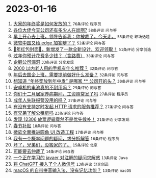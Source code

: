 # 2023-01-16

1. [大家的年终奖是如何发放的？](https://www.v2ex.com/t/909201) `76条评论` `程序员`
1. [各位大佬今天公司还有多少人在岗啊?](https://www.v2ex.com/t/909171) `58条评论` `问与答`
1. [早上开心去上班，领导告诉我：你被裁了，今天走。](https://www.v2ex.com/t/909234) `55条评论` `职场话题`
1. [微软中国又给 edge 加答辩了？](https://www.v2ex.com/t/909192) `52条评论` `问与答`
1. [🐰年红包封面🧧，新增发了一款全新设计，欢迎领取！](https://www.v2ex.com/t/909237) `51条评论` `分享创造`
1. [过年你预计花费多少钱？（含路费）](https://www.v2ex.com/t/909242) `38条评论` `问与答`
1. [企鹅公司漏洞](https://www.v2ex.com/t/909260) `33条评论` `分享发现`
1. [2000 以内老人用的手机有什么推荐？](https://www.v2ex.com/t/909211) `32条评论` `问与答`
1. [年后去国企上班，需要提前做好什么准备？](https://www.v2ex.com/t/909175) `32条评论` `问与答`
1. [想知道 “年终奖放到年中发” 是哪家 ** 公司开的头？](https://www.v2ex.com/t/909207) `30条评论` `问与答`
1. [安卓机的电池真的不耐用吗？](https://www.v2ex.com/t/909204) `29条评论` `问与答`
1. [你们十二月居家养病期间，工资照常发了吗](https://www.v2ex.com/t/909261) `27条评论` `程序员`
1. [成年人失联报警没用的吗？](https://www.v2ex.com/t/909232) `27条评论` `问与答`
1. [有没有支持定时发起 HTTP 请求的服务推荐？](https://www.v2ex.com/t/909182) `27条评论` `问与答`
1. [有兄弟了解公租房吗](https://www.v2ex.com/t/909216) `23条评论` `问与答`
1. [发现 12306 放票逻辑竟然不是优先候补！](https://www.v2ex.com/t/909235) `21条评论` `分享发现`
1. [春节补贴](https://www.v2ex.com/t/909199) `18条评论` `问与答`
1. [微软全面推进圆角 UI 改造工程](https://www.v2ex.com/t/909173) `17条评论` `问与答`
1. [我有一个概率问题的疑问，求分析解答](https://www.v2ex.com/t/909230) `16条评论` `程序员`
1. [坏了，兄弟们，没搬家的了。](https://www.v2ex.com/t/909264) `15条评论` `北京`
1. [可能要去仲裁了](https://www.v2ex.com/t/909272) `14条评论` `问与答`
1. [一个正在学习的 javaer 对注解的疑问求解惑](https://www.v2ex.com/t/909240) `13条评论` `Java`
1. [将 ChatGPT 接入了个人微信号](https://www.v2ex.com/t/909238) `13条评论` `分享创造`
1. [macOS 的自带拼音输入法，没有记忆功能？](https://www.v2ex.com/t/909236) `13条评论` `macOS`
